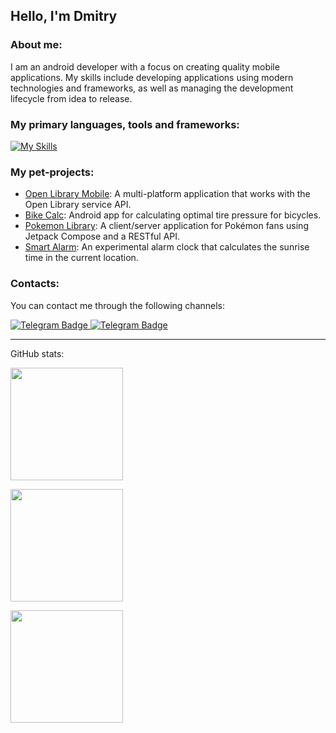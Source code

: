 ## Hello, I'm Dmitry

### About me:
I am an android developer with a focus on creating quality mobile applications. My skills include developing applications using modern technologies and frameworks, as well as managing the development lifecycle from idea to release.

### My primary languages, tools and frameworks:
[![My Skills](https://skillicons.dev/icons?i=kotlin,java,androidstudio,flutter,idea,firebase,git,github,gitlab,gradle,maven,ktor,materialui,postgres,postman)](https://skillicons.dev)


### My pet-projects:
- [Open Library Mobile](https://github.com/filin2hat/OpenLibApp): A multi-platform application that works with the Open Library service API.
- [Bike Calc](https://github.com/filin2hat/BikeCalc): Android app for calculating optimal tire pressure for bicycles.
- [Pokemon Library](https://github.com/filin2hat/Pokemon-Lib): A client/server application for Pokémon fans using Jetpack Compose and a RESTful API.
- [Smart Alarm](https://github.com/filin2hat/SmartAlarm): An experimental alarm clock that calculates the sunrise time in the current location.


### Contacts:
You can contact me through the following channels:
<div id="badges">
  <a href="https://t.me/filin2hat">
    <img src="https://img.shields.io/badge/Telegram-2CA5E0?style=for-the-badge&logo=telegram&logoColor=white" alt="Telegram Badge"/>
  </a>
  
  <a href="https://www.linkedin.com/in/biryulindevelop">
    <img src="https://img.shields.io/badge/linkedin-%230077B5.svg?style=for-the-badge&logo=linkedin&logoColor=white" alt="Telegram Badge"/>
  </a>
</div>

---

<summary>GitHub stats:</summary>
<p align="left">
<a href="https://github.com/filin2hat">
  <img height="180em" src="https://github-readme-stats-eight-theta.vercel.app/api?username=filin2hat&show_icons=true&theme=algolia&include_all_commits=true&count_private=true"/>
  </a>
</p>
<p align="left">
<a href="https://github.com/filin2hat">
  <img height="180em" src="http://github-readme-streak-stats.herokuapp.com?user=filin2hat&theme=algolia"/>
  </a>
</p>
<p align="left">
<a href="https://github.com/filin2hat">
<img height="180em" src="https://github-readme-stats-eight-theta.vercel.app/api/top-langs/?username=filin2hat&layout=compact&langs_count=8&theme=algolia"/>
</a>
</p>
